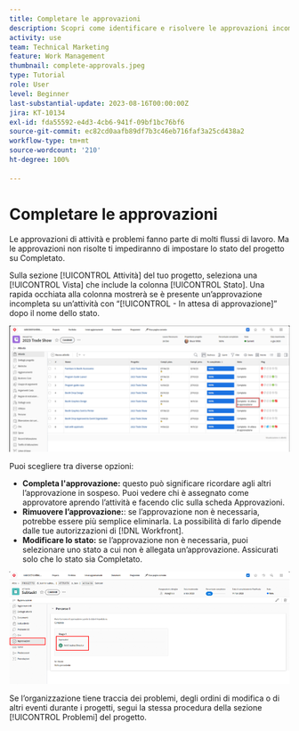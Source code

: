 ```yaml
---
title: Completare le approvazioni
description: Scopri come identificare e risolvere le approvazioni incomplete per chiudere il progetto in  [!DNL  Workfront].
activity: use
team: Technical Marketing
feature: Work Management
thumbnail: complete-approvals.jpeg
type: Tutorial
role: User
level: Beginner
last-substantial-update: 2023-08-16T00:00:00Z
jira: KT-10134
exl-id: fda55592-e4d3-4cb6-941f-09bf1bc76bf6
source-git-commit: ec82cd0aafb89df7b3c46eb716faf3a25cd438a2
workflow-type: tm+mt
source-wordcount: '210'
ht-degree: 100%

---
```


# Completare le approvazioni

Le approvazioni di attività e problemi fanno parte di molti flussi di lavoro. Ma le approvazioni non risolte ti impediranno di impostare lo stato del progetto su Completato.

Sulla sezione [!UICONTROL Attività] del tuo progetto, seleziona una [!UICONTROL Vista] che include la colonna [!UICONTROL Stato]. Una rapida occhiata alla colonna mostrerà se è presente un’approvazione incompleta su un’attività con “[!UICONTROL - In attesa di approvazione]” dopo il nome dello stato.

![Progetto che mostra un’approvazione incompleta](assets/approval-pending.png)

Puoi scegliere tra diverse opzioni:

* **Completa l&#39;approvazione:** questo può significare ricordare agli altri l’approvazione in sospeso. Puoi vedere chi è assegnato come approvatore aprendo l’attività e facendo clic sulla scheda Approvazioni.
* **Rimuovere l’approvazione:**: se l’approvazione non è necessaria, potrebbe essere più semplice eliminarla. La possibilità di farlo dipende dalle tue autorizzazioni di [!DNL Workfront].
* **Modificare lo stato:** se l’approvazione non è necessaria, puoi selezionare uno stato a cui non è allegata un’approvazione. Assicurati solo che lo stato sia Completato.

![Progetto che mostra gli approvatori delle attività](assets/task-approvers.png)

Se l’organizzazione tiene traccia dei problemi, degli ordini di modifica o di altri eventi durante i progetti, segui la stessa procedura della sezione [!UICONTROL Problemi] del progetto.
